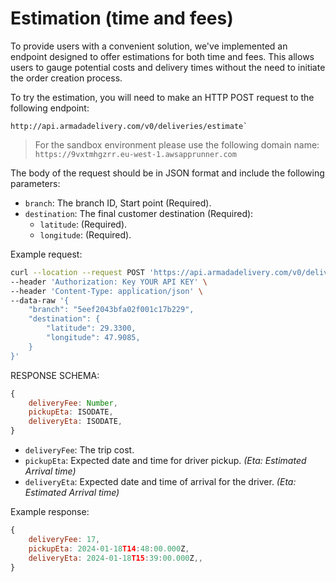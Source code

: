 # Estimation (time and fees)

To provide users with a convenient solution, we've implemented an endpoint designed to offer estimations for both time and fees. This allows users to gauge potential costs and delivery times without the need to initiate the order creation process.


To try the estimation, you will need to make an HTTP POST request to the following endpoint:

```
http://api.armadadelivery.com/v0/deliveries/estimate`
```

> For the sandbox environment please use the following domain name: `https://9vxtmhgzrr.eu-west-1.awsapprunner.com`

The body of the request should be in JSON format and include the following parameters:

* `branch`: The branch ID, Start point (Required).
* `destination`: The final customer destination (Required):
    - `latitude`: (Required). 
    - `longitude`: (Required).

Example request:

```bash
curl --location --request POST 'https://api.armadadelivery.com/v0/deliveries/estimate' \
--header 'Authorization: Key YOUR API KEY' \
--header 'Content-Type: application/json' \
--data-raw '{
    "branch": "5eef2043bfa02f001c17b229",
    "destination": {
        "latitude": 29.3300,
        "longitude": 47.9085,
    }
}'
```

RESPONSE SCHEMA:
```js
{
	deliveryFee: Number,
	pickupEta: ISODATE,
	deliveryEta: ISODATE,
}
```

* `deliveryFee`: The trip cost.
* `pickupEta`: Expected date and time for driver pickup. _(Eta: Estimated Arrival time)_
* `deliveryEta`: Expected date and time of arrival for the driver. _(Eta: Estimated Arrival time)_

Example response:
```js
{
	deliveryFee: 17,
	pickupEta: 2024-01-18T14:48:00.000Z,
	deliveryEta: 2024-01-18T15:39:00.000Z,,
}
```
